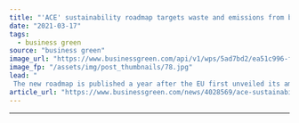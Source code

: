 ```yaml
---
title: "'ACE' sustainability roadmap targets waste and emissions from beverage packaging"
date: "2021-03-17"
tags: 
  - business green
source: "business green"
image_url: "https://www.businessgreen.com/api/v1/wps/5ad7bd2/ea51c996-fc82-4fc1-afc8-c6c162f8f2c3/2/iStock-1295954467-185x114.jpg"
image_fp: "/assets/img/post_thumbnails/78.jpg"
lead: "
 The new roadmap is published a year after the EU first unveiled its ambitious circular economy action plan to cut waste, emissions and pollution ..."
article_url: "https://www.businessgreen.com/news/4028569/ace-sustainability-roadmap-targets-waste-emissions-beverage-packaging"
---
```


---
